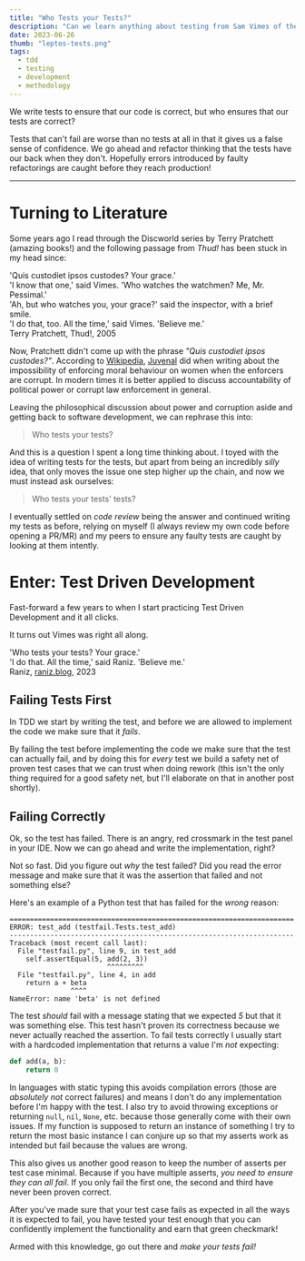 ```yaml
---
title: "Who Tests your Tests?"
description: "Can we learn anything about testing from Sam Vimes of the Discworld novels?"
date: 2023-06-26
thumb: "leptos-tests.png"
tags:
  - tdd
  - testing
  - development
  - methodology
---
```

We write tests to ensure that our code is correct, but who ensures that our tests are correct?

Tests that can't fail are worse than no tests at all in that it gives us a false sense of confidence.
We go ahead and refactor thinking that the tests have our back when they don't.
Hopefully errors introduced by faulty refactorings are caught before they reach production!

---

# Turning to Literature

Some years ago I read through the Discworld series by Terry Pratchett (amazing books!)
and the following passage from _Thud!_ has been stuck in my head since:

<div class="quote max-w-2xl">
    'Quis custodiet ipsos custodes? Your grace.'<br/>
    'I know that one,' said Vimes. 'Who watches the watchmen? Me, Mr. Pessimal.'<br/>
    'Ah, but who watches you, your grace?' said the inspector, with a brief smile.<br/>
    'I do that, too. All the time,' said Vimes. 'Believe me.'<br/>
    <div class="source">
        Terry Pratchett, Thud!, 2005
    </div>
</div>

Now, Pratchett didn't come up with the phrase _"Quis custodiet ipsos custodes?"_.
According to [Wikipedia](https://en.wikipedia.org/wiki/Quis_custodiet_ipsos_custodes%3F),
[Juvenal](https://en.wikipedia.org/wiki/Juvenal) did when writing about the impossibility of enforcing moral behaviour on women when the enforcers are corrupt.
In modern times it is better applied to discuss accountability of political power or corrupt law enforcement in general.

Leaving the philosophical discussion about power and corruption aside and getting back to software development,
we can rephrase this into:

> Who tests your tests?

And this is a question I spent a long time thinking about.
I toyed with the idea of writing tests for the tests, but apart from being an incredibly _silly_ idea,
that only moves the issue one step higher up the chain,
and now we must instead ask ourselves:

> Who tests your tests' tests?

I eventually settled on _code review_ being the answer and continued writing my tests as before,
relying on myself
(I always review my own code before opening a PR/MR)
and my peers to ensure any faulty tests are caught by looking at them intently.

# Enter: Test Driven Development

Fast-forward a few years to when I start practicing Test Driven Development and it all clicks.

It turns out Vimes was right all along.

<div class="quote max-w-2xl">
    'Who tests your tests? Your grace.'<br/>
    'I do that. All the time,' said Raniz. 'Believe me.'
    <div class="source">
        Raniz, <a href="https://raniz.blog">raniz.blog</a>, 2023
    </div>
</div>

## Failing Tests First

In TDD we start by writing the test,
and before we are allowed to implement the code we make sure that it _fails_.

By failing the test before implementing the code we make sure that the test can actually fail,
and by doing this for _every_ test we build a safety net of proven test cases that we can trust when doing rework
(this isn't the only thing required for a good safety net, but I'll elaborate on that in another post shortly).

## Failing Correctly

Ok, so the test has failed. There is an angry, red crossmark in the test panel in your IDE.
Now we can go ahead and write the implementation, right?

Not so fast. Did you figure out _why_ the test failed?
Did you read the error message and make sure that it was the assertion that failed and not something else?

Here's an example of a Python test that has failed for the _wrong_ reason:

<!--
    The fact that it's self.assertEqual and not self.assert_equal in Python's built-in unittest framework really bugs me by the way
-->

```
======================================================================
ERROR: test_add (testfail.Tests.test_add)
----------------------------------------------------------------------
Traceback (most recent call last):
  File "testfail.py", line 9, in test_add
    self.assertEqual(5, add(2, 3))
                        ^^^^^^^^^
  File "testfail.py", line 4, in add
    return a + beta
               ^^^^
NameError: name 'beta' is not defined
```

The test _should_ fail with a message stating that we expected _5_ but that it was something else.
This test hasn't proven its correctness because we never actually reached the assertion.
To fail tests correctly I usually start with a hardcoded implementation that returns a value I'm _not_ expecting:

```python
def add(a, b):
    return 0
```

In languages with static typing this avoids compilation errors (those are _absolutely not_ correct failures) and means
I don't do any implementation before I'm happy with the test.
I also try to avoid throwing exceptions or returning `null`, `nil`, `None`, etc. because those generally come with their own issues.
If my function is supposed to return an instance of something I try to return the most basic instance I can conjure up
so that my asserts work as intended but fail because the values are wrong.

This also gives us another good reason to keep the number of asserts per test case minimal.
Because if you have multiple asserts, _you need to ensure they can all fail_.
If you only fail the first one, the second and third have never been proven correct.

After you've made sure that your test case fails as expected in all the ways it is expected to fail,
you have tested your test enough that you can confidently implement the functionality and earn that green checkmark!

Armed with this knowledge, go out there and _make your tests fail!_

